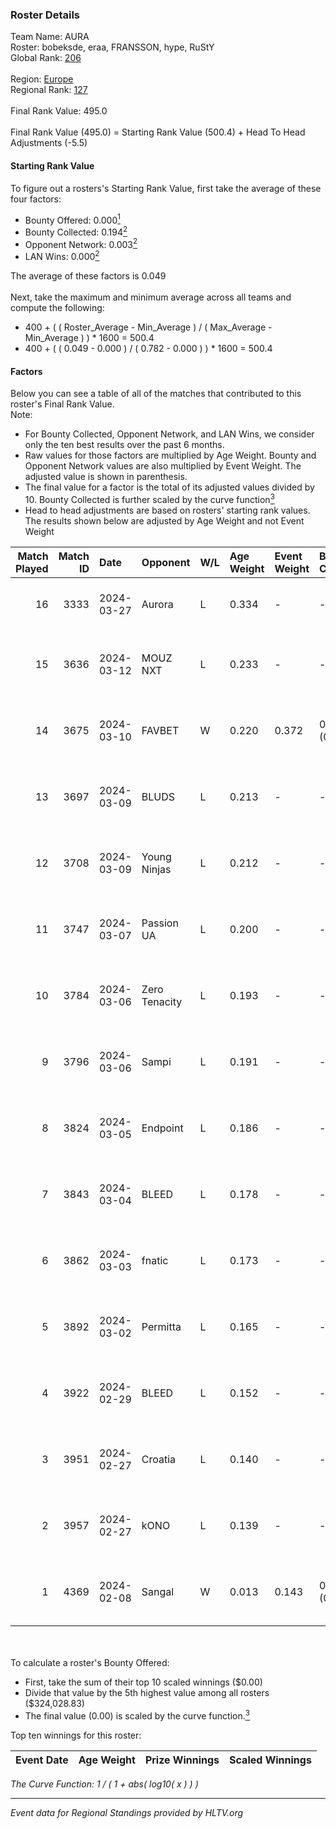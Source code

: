 ### Roster Details<br />
Team Name: AURA<br />
Roster: bobeksde, eraa, FRANSSON, hype, RuStY<br />
Global Rank: [206](../standings_global.md)<br />
<br />
Region: [Europe]( ../standings_europe.md)<br />
Regional Rank: [127]( ../standings_europe.md)<br />
<br />
Final Rank Value:  495.0<br />
<br />
Final Rank Value (495.0) = Starting Rank Value (500.4) + Head To Head Adjustments (-5.5)<br />

#### Starting Rank Value<br />
To figure out a rosters's Starting Rank Value, first take the average of these four factors:<br />
- Bounty Offered: 0.000[<sup>1</sup>](#table2)
- Bounty Collected: 0.194[<sup>2</sup>](#table1)
- Opponent Network: 0.003[<sup>2</sup>](#table1)
- LAN Wins: 0.000[<sup>2</sup>](#table1)

The average of these factors is 0.049<br />
<br />
Next, take the maximum and minimum average across all teams and compute the following:<br />
- 400 + ( ( Roster_Average - Min_Average ) / ( Max_Average - Min_Average ) ) * 1600 = 500.4
- 400 + ( ( 0.049 - 0.000 ) / ( 0.782 - 0.000 ) ) * 1600 = 500.4


#### Factors<br />
Below you can see a table of all of the matches that contributed to this roster's Final Rank Value.<br />
Note:<br />

- For Bounty Collected, Opponent Network, and LAN Wins, we consider only the ten best results over the past 6 months.
- Raw values for those factors are multiplied by Age Weight. Bounty and Opponent Network values are also multiplied by Event Weight. The adjusted value is shown in parenthesis.
- The final value for a factor is the total of its adjusted values divided by 10. Bounty Collected is further scaled by the curve function[<sup>3</sup>](#curveFunction)
- Head to head adjustments are based on rosters' starting rank values. The results shown below are adjusted by Age Weight and not Event Weight
<span id="table1"></span><br />


| Match Played | Match ID | Date       | Opponent      | W/L | Age Weight | Event Weight | Bounty Collected | Opponent Network | LAN Wins  | H2H Adj. | Roster                                 |
| -: | -: | :- | :- | :- | :- | :- | :- | :- | :- | -: | :- |
|           16 |     3333 | 2024-03-27 | Aurora        | L   | 0.334      | -            | -                | -                | -         |    -0.01 | bobeksde, eraa, FRANSSON, hype, RuStY  |
|           15 |     3636 | 2024-03-12 | MOUZ NXT      | L   | 0.233      | -            | -                | -                | -         |    -0.33 | bobeksde, eraa, Golden, Plopski, RuStY |
|           14 |     3675 | 2024-03-10 | FAVBET        | W   | 0.220      | 0.372        | 0.003 (0.000)    | 0.340 (0.028)    | 0 (0.000) |     5.65 | bobeksde, eraa, Golden, Plopski, RuStY |
|           13 |     3697 | 2024-03-09 | BLUDS         | L   | 0.213      | -            | -                | -                | -         |    -4.21 | bobeksde, eraa, Golden, Plopski, RuStY |
|           12 |     3708 | 2024-03-09 | Young Ninjas  | L   | 0.212      | -            | -                | -                | -         |    -1.23 | bobeksde, eraa, Golden, Plopski, RuStY |
|           11 |     3747 | 2024-03-07 | Passion UA    | L   | 0.200      | -            | -                | -                | -         |    -0.22 | bobeksde, eraa, Golden, Plopski, RuStY |
|           10 |     3784 | 2024-03-06 | Zero Tenacity | L   | 0.193      | -            | -                | -                | -         |    -0.20 | bobeksde, eraa, Golden, Plopski, RuStY |
|            9 |     3796 | 2024-03-06 | Sampi         | L   | 0.191      | -            | -                | -                | -         |    -0.62 | bobeksde, eraa, Golden, Plopski, RuStY |
|            8 |     3824 | 2024-03-05 | Endpoint      | L   | 0.186      | -            | -                | -                | -         |    -0.59 | bobeksde, eraa, Golden, Plopski, RuStY |
|            7 |     3843 | 2024-03-04 | BLEED         | L   | 0.178      | -            | -                | -                | -         |    -0.39 | bobeksde, eraa, Golden, Plopski, RuStY |
|            6 |     3862 | 2024-03-03 | fnatic        | L   | 0.173      | -            | -                | -                | -         |    -0.01 | bobeksde, eraa, Golden, Plopski, RuStY |
|            5 |     3892 | 2024-03-02 | Permitta      | L   | 0.165      | -            | -                | -                | -         |    -0.39 | bobeksde, eraa, Golden, Plopski, RuStY |
|            4 |     3922 | 2024-02-29 | BLEED         | L   | 0.152      | -            | -                | -                | -         |    -0.33 | bobeksde, eraa, Golden, Plopski, RuStY |
|            3 |     3951 | 2024-02-27 | Croatia       | L   | 0.140      | -            | -                | -                | -         |    -2.28 | bobeksde, eraa, Golden, Plopski, RuStY |
|            2 |     3957 | 2024-02-27 | kONO          | L   | 0.139      | -            | -                | -                | -         |    -0.67 | bobeksde, eraa, Golden, Plopski, RuStY |
|            1 |     4369 | 2024-02-08 | Sangal        | W   | 0.013      | 0.143        | 0.219 (0.000)    | 0.861 (0.002)    | 0 (0.000) |     0.40 | bobeksde, eraa, Golden, Plopski, RuStY |

<br />
<span id="table2"></span><br />
To calculate a roster's Bounty Offered:<br />

- First, take the sum of their top 10 scaled winnings ($0.00)
- Divide that value by the 5th highest value among all rosters ($324,028.83)
- The final value (0.00) is scaled by the curve function.[<sup>3</sup>](#curveFunction)

Top ten winnings for this roster:<br />

| Event Date | Age Weight | Prize Winnings | Scaled Winnings |
| :- | -: | :- | :- |


<span id="curveFunction"></span>_The Curve Function: 1 / ( 1 + abs( log10( x ) ) )_<br />

---
_Event data for Regional Standings provided by HLTV.org_<br />
